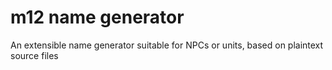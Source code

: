 # m12 name generator
 An extensible name generator suitable for NPCs or units, based on plaintext source files
